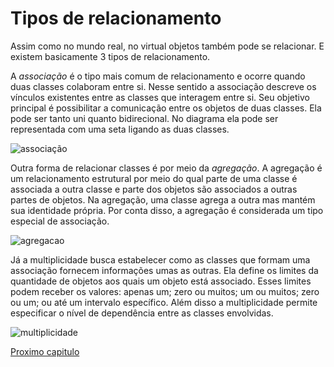 # Tipos de relacionamento

Assim como no mundo real, no virtual objetos também pode se relacionar. E existem basicamente 3 tipos de relacionamento.

A *associação* é o tipo mais comum de relacionamento e ocorre quando duas classes colaboram entre si. Nesse sentido a associação descreve os vínculos existentes entre as classes que interagem entre si. Seu objetivo principal é possibilitar a comunicação entre os objetos de duas classes. Ela pode ser tanto uni quanto bidirecional. No diagrama ela pode ser representada com uma seta ligando as duas classes.

![associação](img/ASSOCIACAO.png)
 
Outra forma de relacionar classes é por meio da *agregação*. A agregação é um relacionamento estrutural por meio do qual parte de uma classe é associada a outra classe e parte dos objetos são associados a outras partes de objetos. Na agregação, uma classe agrega a outra mas mantém sua identidade própria. Por conta disso, a agregação é considerada um tipo especial de associação.

![agregacao](img/unnamed.jpg)
 
Já a multiplicidade busca estabelecer como as classes que formam uma associação fornecem informações umas as outras. Ela define os limites da quantidade de objetos aos quais um objeto está associado. Esses limites podem receber os valores: apenas um; zero ou muitos; um ou muitos; zero ou um; ou até um intervalo específico. Além disso a multiplicidade permite especificar o nível de dependência entre as classes envolvidas. 
 
![multiplicidade](img/multiplicadade.jpg)

[Proximo capitulo](https://github.com/atomotavio/POO4Noobs/blob/main/5-Referencias-bibliograficas/1-Referencias-bibliograficas.md)
